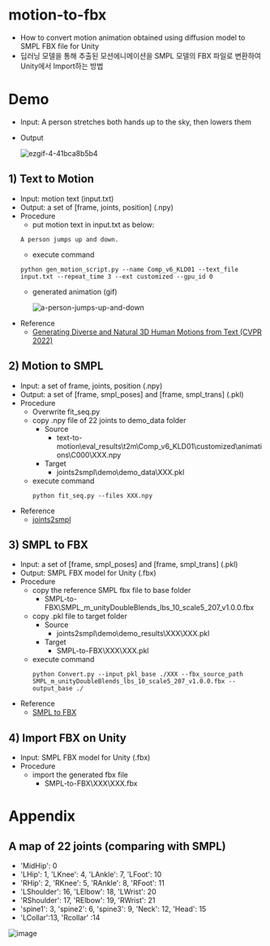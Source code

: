# motion-to-fbx
 - How to convert motion animation obtained using diffusion model to SMPL FBX file for Unity
 - 딥러닝 모델을 통해 추출된 모션에니메이션을 SMPL 모델의 FBX 파일로 변환하여 Unity에서 Import하는 방법

# Demo

 - Input: A person stretches both hands up to the sky, then lowers them
 - Output

   ![ezgif-4-41bca8b5b4](https://user-images.githubusercontent.com/18140805/209769258-648ac671-ed50-46b1-a99b-b992e5ed7641.gif)

## 1) Text to Motion
- Input: motion text (input.txt)
- Output: a set of [frame, joints, position] (.npy) 
- Procedure
  - put motion text in input.txt as below:
  ```
  A person jumps up and down.
  ```
  - execute command
  ```
  python gen_motion_script.py --name Comp_v6_KLD01 --text_file input.txt --repeat_time 3 --ext customized --gpu_id 0
  ```
  - generated animation (gif)

    ![a-person-jumps-up-and-down](https://user-images.githubusercontent.com/18140805/209764875-ba34c14d-d229-4f77-9273-417d01eed714.gif)
- Reference
  - [Generating Diverse and Natural 3D Human Motions from Text (CVPR 2022)](https://github.com/EricGuo5513/text-to-motion)

## 2) Motion to SMPL

- Input: a set of frame, joints, position (.npy)
- Output: a set of [frame, smpl_poses] and [frame, smpl_trans] (.pkl)
- Procedure
  - Overwrite fit_seq.py
  - copy .npy file of 22 joints to demo_data folder 
    - Source
      - text-to-motion\eval_results\t2m\Comp_v6_KLD01\customized\animations\C000\XXX.npy
    - Target
      - joints2smpl\demo\demo_data\XXX.pkl
  - execute command
     ```
     python fit_seq.py --files XXX.npy
     ```
- Reference
  - [joints2smpl](https://github.com/wangsen1312/joints2smpl)

## 3) SMPL to FBX
- Input: a set of [frame, smpl_poses] and [frame, smpl_trans] (.pkl)
- Output: SMPL FBX model for Unity (.fbx)
- Procedure
  - copy the reference SMPL fbx file to base folder
    - SMPL-to-FBX\SMPL_m_unityDoubleBlends_lbs_10_scale5_207_v1.0.0.fbx 
  - copy .pkl file to target folder
    - Source
      - joints2smpl\demo\demo_results\XXX\XXX.pkl
    - Target
      - SMPL-to-FBX\XXX\XXX.pkl
  - execute command
     ```
     python Convert.py --input_pkl_base ./XXX --fbx_source_path SMPL_m_unityDoubleBlends_lbs_10_scale5_207_v1.0.0.fbx --output_base ./
     ```
- Reference
  - [SMPL to FBX](https://github.com/softcat477/SMPL-to-FBX)

## 4) Import FBX on Unity
- Input: SMPL FBX model for Unity (.fbx)
- Procedure
  - import the generated fbx file
    - SMPL-to-FBX\XXX\XXX.fbx

# Appendix

 ## A map of 22 joints (comparing with SMPL)
- 'MidHip': 0
- 'LHip': 1, 'LKnee': 4, 'LAnkle': 7, 'LFoot': 10
- 'RHip': 2, 'RKnee': 5, 'RAnkle': 8, 'RFoot': 11
- 'LShoulder': 16, 'LElbow': 18, 'LWrist': 20
- 'RShoulder': 17, 'RElbow': 19, 'RWrist': 21
- 'spine1': 3, 'spine2': 6, 'spine3': 9,  'Neck': 12, 'Head': 15
- 'LCollar':13, 'Rcollar' :14

 ![image](https://user-images.githubusercontent.com/18140805/209820687-4334b9ab-84d2-4be4-bce2-a73a5f4570d7.png)
